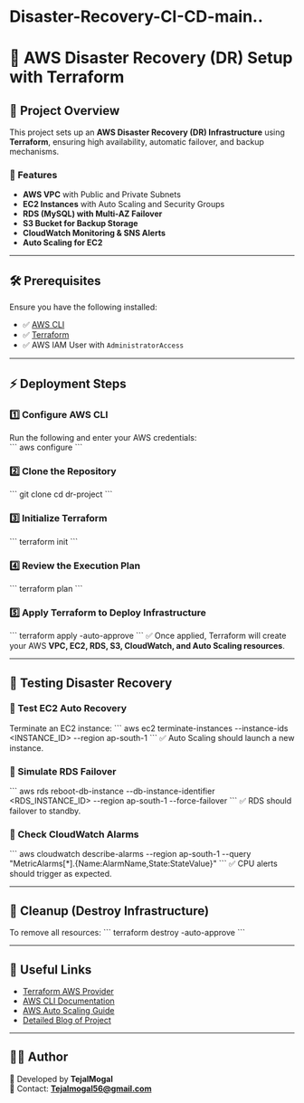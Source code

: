 # Disaster-Recovery-CI-CD-main..

# 🚀 AWS Disaster Recovery (DR) Setup with Terraform

## 📌 Project Overview  
This project sets up an **AWS Disaster Recovery (DR) Infrastructure** using **Terraform**, ensuring high availability, automatic failover, and backup mechanisms.  

### 🔹 Features  
- **AWS VPC** with Public and Private Subnets  
- **EC2 Instances** with Auto Scaling and Security Groups  
- **RDS (MySQL) with Multi-AZ Failover**  
- **S3 Bucket for Backup Storage**  
- **CloudWatch Monitoring & SNS Alerts**  
- **Auto Scaling for EC2**  

---

## 🛠️ Prerequisites  
Ensure you have the following installed:  
- ✅ [AWS CLI](https://docs.aws.amazon.com/cli/latest/userguide/install-cliv2.html)  
- ✅ [Terraform](https://developer.hashicorp.com/terraform/downloads)  
- ✅ AWS IAM User with `AdministratorAccess`  

---

## ⚡ Deployment Steps  

### 1️⃣ Configure AWS CLI  
Run the following and enter your AWS credentials:  
\`\`\`
aws configure
\`\`\`

### 2️⃣ Clone the Repository
\`\`\`
git clone <your-github-repo-url>
cd dr-project
\`\`\`

### 3️⃣ Initialize Terraform
\`\`\`
terraform init
\`\`\`

### 4️⃣ Review the Execution Plan
\`\`\`
terraform plan
\`\`\`

### 5️⃣ Apply Terraform to Deploy Infrastructure
\`\`\`
terraform apply -auto-approve
\`\`\`
✅ Once applied, Terraform will create your AWS **VPC, EC2, RDS, S3, CloudWatch, and Auto Scaling resources**.  

---

## 🧪 Testing Disaster Recovery  

### 🔹 Test EC2 Auto Recovery  
Terminate an EC2 instance:
\`\`\`
aws ec2 terminate-instances --instance-ids <INSTANCE_ID> --region ap-south-1
\`\`\`
✅ Auto Scaling should launch a new instance.  

### 🔹 Simulate RDS Failover  
\`\`\`
aws rds reboot-db-instance --db-instance-identifier <RDS_INSTANCE_ID> --region ap-south-1 --force-failover
\`\`\`
✅ RDS should failover to standby.  

### 🔹 Check CloudWatch Alarms  
\`\`\`
aws cloudwatch describe-alarms --region ap-south-1 --query "MetricAlarms[*].{Name:AlarmName,State:StateValue}"
\`\`\`
✅ CPU alerts should trigger as expected.  

---

## 🧹 Cleanup (Destroy Infrastructure)  
To remove all resources:
\`\`\`
terraform destroy -auto-approve
\`\`\`

---

## 🔗 Useful Links  
- [Terraform AWS Provider](https://registry.terraform.io/providers/hashicorp/aws/latest/docs)  
- [AWS CLI Documentation](https://docs.aws.amazon.com/cli/latest/userguide/cli-services-ec2.html)  
- [AWS Auto Scaling Guide](https://docs.aws.amazon.com/autoscaling/ec2/userguide/AutoScalingGroup.html)  
- [Detailed Blog of Project](https://nirajbhagwat.blogspot.com/2025/03/automating-disaster-recovery-using.html)

---

## 👨‍💻 Author  
🚀 Developed by **TejalMogal**  
📧 Contact: **Tejalmogal56@gmail.com**  

